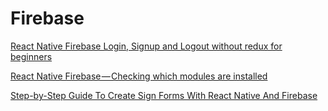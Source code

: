 # Firebase
<!--- 4 Articles-->

[React Native Firebase Login, Signup and Logout without redux for beginners](https://medium.com/@sunilk/react-native-firebase-login-signup-and-logout-without-redux-for-beginners-49b9f7fcbbcd)

[React Native Firebase — Checking which modules are installed](https://medium.com/@rudeboykw/react-native-firebase-checking-which-modules-are-installed-a369dbe9da9d)

[Step-by-Step Guide To Create Sign Forms With React Native And Firebase](https://medium.com/@antonderegt/step-by-step-guide-to-create-sign-forms-with-react-native-and-firebase-8d5d49135d46)
